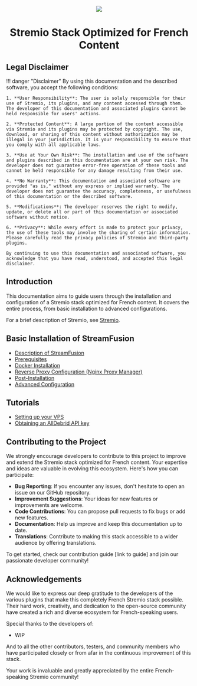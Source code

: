 <p align="center">
    <img src="https://stremio.stream/wp-content/uploads/guide-stremio-fr.webp">
</p>

<h1 align="center">Stremio Stack Optimized for French Content</h1>

## Legal Disclaimer

!!! danger "Disclaimer"
    By using this documentation and the described software, you accept the following conditions:

    1. **User Responsibility**: The user is solely responsible for their use of Stremio, its plugins, and any content accessed through them. The developer of this documentation and associated plugins cannot be held responsible for users' actions.

    2. **Protected Content**: A large portion of the content accessible via Stremio and its plugins may be protected by copyright. The use, download, or sharing of this content without authorization may be illegal in your jurisdiction. It is your responsibility to ensure that you comply with all applicable laws.

    3. **Use at Your Own Risk**: The installation and use of the software and plugins described in this documentation are at your own risk. The developer does not guarantee error-free operation of these tools and cannot be held responsible for any damage resulting from their use.

    4. **No Warranty**: This documentation and associated software are provided "as is," without any express or implied warranty. The developer does not guarantee the accuracy, completeness, or usefulness of this documentation or the described software.

    5. **Modifications**: The developer reserves the right to modify, update, or delete all or part of this documentation or associated software without notice.

    6. **Privacy**: While every effort is made to protect your privacy, the use of these tools may involve the sharing of certain information. Please carefully read the privacy policies of Stremio and third-party plugins.

    By continuing to use this documentation and associated software, you acknowledge that you have read, understood, and accepted this legal disclaimer.

## Introduction

This documentation aims to guide users through the installation and configuration of a Stremio stack optimized for French content. It covers the entire process, from basic installation to advanced configurations.

For a brief description of Stremio, see [Stremio](./Stremio/stremio.md).

## Basic Installation of StreamFusion

- [Description of StreamFusion](./StreamFusion/streamfusion.md)
- [Prerequisites](./StreamFusion/prerequis.md)
- [Docker Installation](./StreamFusion/docker_install.md)
- [Reverse Proxy Configuration (Nginx Proxy Manager)](./StreamFusion/proxy_npm.md)
- [Post-Installation](./StreamFusion/post_install.md)
- [Advanced Configuration](./StreamFusion/config_advanced.md)

## Tutorials

- [Setting up your VPS](./How-To/secure_vps.md)
- [Obtaining an AllDebrid API key](./How-To/apikey_alldebrid.md)

## Contributing to the Project

We strongly encourage developers to contribute to this project to improve and extend the Stremio stack optimized for French content. Your expertise and ideas are valuable in evolving this ecosystem. Here's how you can participate:

- **Bug Reporting**: If you encounter any issues, don't hesitate to open an issue on our GitHub repository.
- **Improvement Suggestions**: Your ideas for new features or improvements are welcome.
- **Code Contributions**: You can propose pull requests to fix bugs or add new features.
- **Documentation**: Help us improve and keep this documentation up to date.
- **Translations**: Contribute to making this stack accessible to a wider audience by offering translations.

To get started, check our contribution guide [link to guide] and join our passionate developer community!

## Acknowledgements

We would like to express our deep gratitude to the developers of the various plugins that make this completely French Stremio stack possible. Their hard work, creativity, and dedication to the open-source community have created a rich and diverse ecosystem for French-speaking users.

Special thanks to the developers of:

- WIP

And to all the other contributors, testers, and community members who have participated closely or from afar in the continuous improvement of this stack.

Your work is invaluable and greatly appreciated by the entire French-speaking Stremio community!